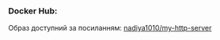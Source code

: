 ### Docker Hub:
Образ доступний за посиланням: [nadiya1010/my-http-server](https://hub.docker.com/r/nadiya1010/my-http-server)
